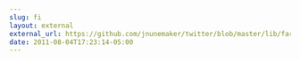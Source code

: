 ```yaml
---
slug: fi
layout: external
external_url: https://github.com/jnunemaker/twitter/blob/master/lib/faraday/request/twitter_oauth.rb
date: 2011-08-04T17:23:14-05:00
---
```


